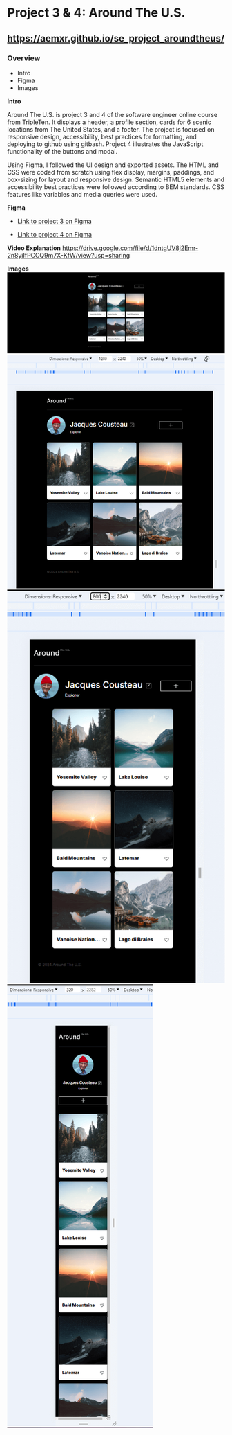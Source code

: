# Project 3 & 4: Around The U.S.

## https://aemxr.github.io/se_project_aroundtheus/

### Overview

- Intro
- Figma
- Images

**Intro**

Around The U.S. is project 3 and 4 of the software engineer online course from TripleTen. It displays a header, a profile section, cards for 6 scenic locations from The United States, and a footer. The project is focused on responsive design, accessibility, best practices for formatting, and deploying to github using gitbash. Project 4 illustrates the JavaScript functionality of the buttons and modal.

Using Figma, I followed the UI design and exported assets. The HTML and CSS were coded from scratch using flex display, margins, paddings, and box-sizing for layout and responsive design. Semantic HTML5 elements and accessibility best practices were followed according to BEM standards. CSS features like variables and media queries were used.

**Figma**

- [Link to project 3 on Figma](https://www.figma.com/file/ii4xxsJ0ghevUOcssTlHZv/Sprint-3%3A-Around-the-US?node-id=0%3A1)

- [Link to project 4 on Figma](https://www.figma.com/file/EO5AaNCuzzFL7X5gSY7HwQ/Sprint-4_-Around-The-U.S.-_-desktop-%2B-mobile?t=3hvVWRz9LUFsxyNn-6)

**Video Explanation**
https://drive.google.com/file/d/1dntgUV8j2Emr-2n8yiIfPCCQ9m7X-KfW/view?usp=sharing

**Images**
![alt text](images/README/FullMonitorWidth.PNG)
![alt text](images/README/1280pxScreenWidth.PNG)
![alt text](images/README/800pxScreenWidth.PNG)
![alt text](images/README/320pxScreenWidth.PNG)

